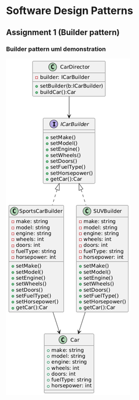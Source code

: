 # Software Design Patterns
## Assignment 1 (Builder pattern)
### Builder pattern uml demonstration
![puml file](https://github.com/jokeoa/learn-golang/blob/main/images/builderDiagram.png?raw=true)
